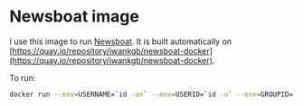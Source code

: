 Newsboat image
==============

I use this image to run [Newsboat](https://newsboat.org/). It is built automatically on [https://quay.io/repository/iwankgb/newsboat-docker](https://quay.io/repository/iwankgb/newsboat-docker).

To run:
````bash
docker run --env=USERNAME=`id -un` --env=USERID=`id -u` --env=GROUPID=`id -g` -ti -v ~/.newsboat:/home/`id -un`/.newsboat quay.io/iwankgb/newsboat-docker
````
